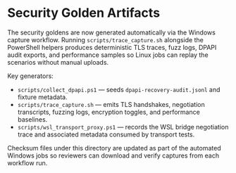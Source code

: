 # Security Golden Artifacts

The security goldens are now generated automatically via the Windows capture
workflow. Running `scripts/trace_capture.sh` alongside the PowerShell helpers
produces deterministic TLS traces, fuzz logs, DPAPI audit exports, and
performance samples so Linux jobs can replay the scenarios without manual
uploads.

Key generators:

- `scripts/collect_dpapi.ps1` — seeds `dpapi-recovery-audit.jsonl` and fixture
  metadata.
- `scripts/trace_capture.sh` — emits TLS handshakes, negotiation transcripts,
  fuzzing logs, encryption toggles, and performance baselines.
- `scripts/wsl_transport_proxy.ps1` — records the WSL bridge negotiation trace
  and associated metadata consumed by transport tests.

Checksum files under this directory are updated as part of the automated Windows
jobs so reviewers can download and verify captures from each workflow run.
